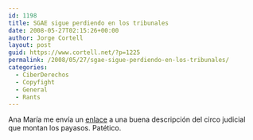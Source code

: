 ```yaml
---
id: 1198
title: SGAE sigue perdiendo en los tribunales
date: 2008-05-27T02:15:26+00:00
author: Jorge Cortell
layout: post
guid: https://www.cortell.net/?p=1225
permalink: /2008/05/27/sgae-sigue-perdiendo-en-los-tribunales/
categories:
  - CiberDerechos
  - Copyfight
  - General
  - Rants
---
```

Ana María me envía un <a title="post" href="https://www.sgaecontratraxtore.com/cms/index.php?page=buenas-noticias" target="_blank">enlace</a> a una buena descripción del circo judicial que montan los payasos. Patético.